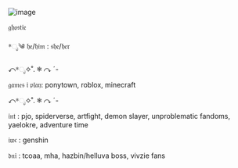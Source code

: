 ![image](https://github.com/easy2deceive/easy2deceive/assets/170835376/7a1060c9-5f8e-4eb9-8d41-a3a7094821a1)

𝔤𝔥𝔬𝔰𝔱𝔦𝔢

*ೃ༄ 𝔥𝔢/𝔥𝔦𝔪 : 𝔰𝔥𝔢/𝔥𝔢𝔯

↶*ೃ✧˚. ❃ ↷ ˊ-

𝔤𝔞𝔪𝔢𝔰 𝔦 𝔭𝔩𝔞𝔶: ponytown, roblox, minecraft

↶*ೃ✧˚. ❃ ↷ ˊ-

𝔦𝔫𝔱 : pjo, spiderverse, artfight, demon slayer, unproblematic fandoms, yaelokre, adventure time

𝔦𝔴𝔠 : genshin

𝔡𝔫𝔦 : tcoaa, mha, hazbin/helluva boss, vivzie fans

